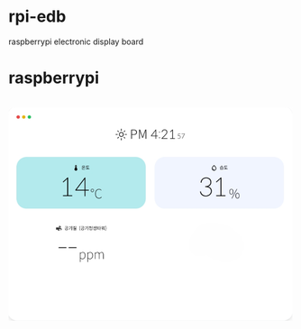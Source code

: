 # rpi-edb
raspberrypi electronic display board
<br>
<h1 style="justify-items:center; algin-items:center;">raspberrypi</h1>
<br>
<img src="3.png" alt="이미지 로딩중...">
